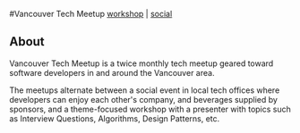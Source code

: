 #Vancouver Tech Meetup
[workshop](https://github.com/vancouvertech/vancouver_tech_meetup/blob/master/meetups/workshop.md) | [social](https://github.com/vancouvertech/vancouver_tech_meetup/blob/master/meetups/social.md)  
## About
Vancouver Tech Meetup is a twice monthly tech meetup geared toward software developers in and around the Vancouver area.  
  
The meetups alternate between a social event in local tech offices where developers can enjoy each other's company, and beverages supplied by sponsors, and a theme-focused workshop with a presenter with topics such as Interview Questions, Algorithms, Design Patterns, etc.
